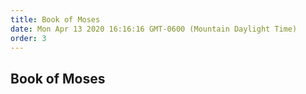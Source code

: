 ```yaml
---
title: Book of Moses
date: Mon Apr 13 2020 16:16:16 GMT-0600 (Mountain Daylight Time)
order: 3
---
```


## Book of Moses
